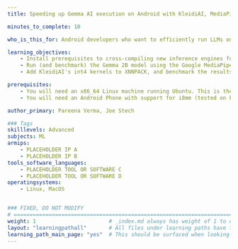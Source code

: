 ```yaml
---
title: Speeding up Gemma AI execution on Android with KleidiAI, MediaPipe, and XNNPACK

minutes_to_complete: 10

who_is_this_for: Android developers who want to efficiently run LLMs on-device.

learning_objectives:
    - Install prerequisites to cross-compiling new inference engines for Android.
    - Run (and benchmark) the Gemma 2B model using the Google MediaPipe ML framework, with XNNPACK as the primative provider.
    - Add KleidiAI's int4 kernels to XNNPACK, and benchmark the results.

prerequisites:
    - You will need an x86_64 Linux machine running Ubuntu. This is the host machine to build the binaries on.
    - You will need an Android Phone with support for i8mm (tested on Pixel 8 Pro)

author_primary: Pareena Verma, Joe Stech

### Tags
skilllevels: Advanced
subjects: ML
armips:
    - PLACEHOLDER IP A
    - PLACEHOLDER IP B
tools_software_languages:
    - PLACEHOLDER TOOL OR SOFTWARE C
    - PLACEHOLDER TOOL OR SOFTWARE D
operatingsystems:
    - Linux, MacOS


### FIXED, DO NOT MODIFY
# ================================================================================
weight: 1                       # _index.md always has weight of 1 to order correctly
layout: "learningpathall"       # All files under learning paths have this same wrapper
learning_path_main_page: "yes"  # This should be surfaced when looking for related content. Only set for _index.md of learning path content.
---
```

